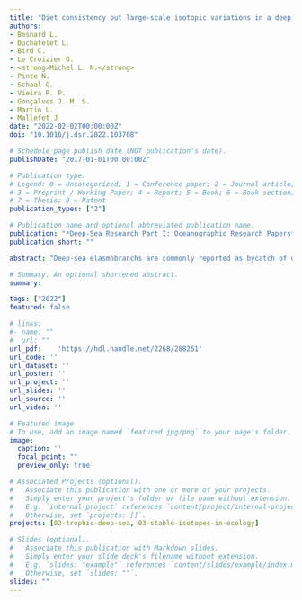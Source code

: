 ```yaml
---
title: "Diet consistency but large-scale isotopic variations in a deep-sea shark: the case of the velvet belly lantern shark, *Etmopterus spinax*, in the northeastern Atlantic region and Mediterranean Sea"
authors:
- Besnard L.
- Duchatelet L.
- Bird C.
- Le Croizier G.
- <strong>Michel L. N.</strong>
- Pinte N.
- Schaal G.
- Vieira R. P.
- Gonçalves J. M. S.
- Martin U.
- Mallefet J
date: "2022-02-02T00:00:00Z"
doi: "10.1016/j.dsr.2022.103708"

# Schedule page publish date (NOT publication's date).
publishDate: "2017-01-01T00:00:00Z"

# Publication type.
# Legend: 0 = Uncategorized; 1 = Conference paper; 2 = Journal article;
# 3 = Preprint / Working Paper; 4 = Report; 5 = Book; 6 = Book section;
# 7 = Thesis; 8 = Patent
publication_types: ["2"]

# Publication name and optional abbreviated publication name.
publication: "*Deep-Sea Research Part I: Oceanographic Research Papers*, 182: 103708"
publication_short: ""

abstract: "Deep-sea elasmobranchs are commonly reported as bycatch of deep-sea fisheries and their subsequent loss has been highlighted as a long-running concern to the ecosystem ecological functioning. To understand the possible consequences of their removal, information on basic ecological traits, such as diet and foraging strategies, is needed. Such aspects have been widely studied through stomach content analysis but the lack of long-term dietary information requires other tools to be used such as stable isotopes. This study examines nitrogen and carbon isotope compositions of the velvet belly lantern shark, Etmopterus spinax, one of the most impacted shark species in northeastern Atlantic fisheries as a result of accidental catches. E. spinax was sampled at four different locations, characterized by contrasting oceanographic and ecological conditions: the western Mediterranean Sea (near the Balearic Islands), the southern Iberian upwelling system, Rockall Trough and southwestern Norwegian fjords. Stomach content analysis revealed similar prey species among sites, with a diet dominated by Euphausiacea (mostly Meganyctiphanes norvegica) and an ontogenetic shift towards small teleost fishes, cephalopods or other crustaceans. Despite these similarities, muscle stable isotope compositions differed across sampled locations. Rather than clear dietary differences, the contrasted isotopic values are likely to reflect differences in environmental settings and biogeochemical processes affecting nutrient dynamics at the base of the food webs."

# Summary. An optional shortened abstract.
summary: 

tags: ["2022"]
featured: false

# links:
#- name: ""
#  url: ""
url_pdf:	'https://hdl.handle.net/2268/288261'
url_code: ''
url_dataset: ''
url_poster: ''
url_project: ''
url_slides: ''
url_source: ''
url_video: ''

# Featured image
# To use, add an image named `featured.jpg/png` to your page's folder. 
image:
  caption: ''
  focal_point: ""
  preview_only: true

# Associated Projects (optional).
#   Associate this publication with one or more of your projects.
#   Simply enter your project's folder or file name without extension.
#   E.g. `internal-project` references `content/project/internal-project/index.md`.
#   Otherwise, set `projects: []`.
projects: [02-trophic-deep-sea, 03-stable-isotopes-in-ecology]

# Slides (optional).
#   Associate this publication with Markdown slides.
#   Simply enter your slide deck's filename without extension.
#   E.g. `slides: "example"` references `content/slides/example/index.md`.
#   Otherwise, set `slides: ""`.
slides: ""
---
```

